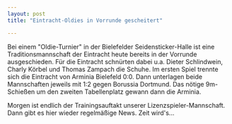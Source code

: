 ```yaml
---
layout: post
title: "Eintracht-Oldies in Vorrunde gescheitert"

---
```


Bei einem "Oldie-Turnier" in der Bielefelder Seidensticker-Halle ist eine Traditionsmannschaft der Eintracht heute bereits in der Vorrunde ausgeschieden. Für die Eintracht schnürten dabei u.a. Dieter Schlindwein, Charly Körbel und Thomas Zampach die Schuhe. Im ersten Spiel trennte sich die Eintracht von Arminia Bielefeld 0:0. Dann unterlagen beide Mannschaften jeweils mit 1:2 gegen Borussia Dortmund. Das nötige 9m-Schießen um den zweiten Tabellenplatz gewann dann die Arminia. 

Morgen ist endlich der Trainingsauftakt unserer Lizenzspieler-Mannschaft. Dann gibt es hier wieder regelmäßige News. Zeit wird's...
